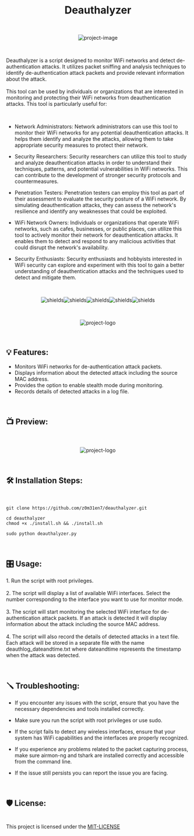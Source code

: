 <h1 align="center" id="title">Deauthalyzer</h1><br>

<p align="center"><img src="https://socialify.git.ci/z0m31en7/deauthalyzer/image?font=Source%20Code%20Pro&amp;logo=https%3A%2F%2Fraw.githubusercontent.com%2Fz0m31en7%2Fdeauthalyzer%2Fmain%2Flogo.png&amp;name=1&amp;owner=1&amp;pattern=Floating%20Cogs&amp;theme=Dark" alt="project-image"></p><br>

<p id="description">Deauthalyzer is a script designed to monitor WiFi networks and detect de-authentication attacks. It utilizes packet sniffing and analysis techniques to identify de-authentication attack packets and provide relevant information about the attack. <br><br>This tool can be used by individuals or organizations that are interested in monitoring and protecting their WiFi networks from deauthentication attacks. This tool is particularly useful for:</p><br>

* Network Administrators: Network administrators can use this tool to monitor their WiFi networks for any potential deauthentication attacks. It helps them identify and analyze the attacks, allowing them to take appropriate security measures to protect their network.

* Security Researchers: Security researchers can utilize this tool to study and analyze deauthentication attacks in order to understand their techniques, patterns, and potential vulnerabilities in WiFi networks. This can contribute to the development of stronger security protocols and countermeasures.

* Penetration Testers: Penetration testers can employ this tool as part of their assessment to evaluate the security posture of a WiFi network. By simulating deauthentication attacks, they can assess the network's resilience and identify any weaknesses that could be exploited.

* WiFi Network Owners: Individuals or organizations that operate WiFi networks, such as cafes, businesses, or public places, can utilize this tool to actively monitor their network for deauthentication attacks. It enables them to detect and respond to any malicious activities that could disrupt the network's availability.

* Security Enthusiasts: Security enthusiasts and hobbyists interested in WiFi security can explore and experiment with this tool to gain a better understanding of deauthentication attacks and the techniques used to detect and mitigate them.

<br><p align="center"><img src="https://img.shields.io/badge/Linux-FCC624?style=for-the-badge&amp;logo=linux&amp;logoColor=black" alt="shields"><img src="https://img.shields.io/badge/Python-3776AB?style=for-the-badge&amp;logo=python&amp;logoColor=white" alt="shields"><img src="https://img.shields.io/badge/Windows-0078D6?style=for-the-badge&amp;logo=windows&amp;logoColor=white" alt="shields"><img src="https://img.shields.io/badge/PyCharm-000000.svg?style=for-the-badge&amp;logo=PyCharm&amp;logoColor=white" alt="shields"><img src="https://img.shields.io/badge/Kali_Linux-557C94?style=for-the-badge&amp;logo=kali-linux&amp;logoColor=white" alt="shields"></p><br>


<p align="center"><img src="https://raw.githubusercontent.com/z0m31en7/deauthalyzer/main/logo.png" alt="project-logo"></p>


<br><h2>💡 Features:</h2>

*   Monitors WiFi networks for de-authentication attack packets.
*   Displays information about the detected attack including the source MAC address.
*   Provides the option to enable stealth mode during monitoring.
*   Records details of detected attacks in a log file.
<br>

<h2>📺 Preview:</h2><br>

<p align="center"><img src="https://raw.githubusercontent.com/z0m31en7/deauthalyzer/main/deauthalyzer.png" alt="project-logo"></p><br>

  
 

<h2>🛠️ Installation Steps:</h2><br>

```
git clone https://github.com/z0m31en7/deauthalyzer.git
```

```
cd deauthalyzer
chmod +x ./install.sh && ./install.sh
```

```
sudo python deauthalyzer.py
```

<br><h2>🎛 Usage:</h2>

1\. Run the script with root privileges. <br><br>2. The script will display a list of available WiFi interfaces. Select the number corresponding to the interface you want to use for monitor mode. <br><br>3. The script will start monitoring the selected WiFi interface for de-authentication attack packets. If an attack is detected it will display information about the attack including the source MAC address. <br><br>4. The script will also record the details of detected attacks in a text file. Each attack will be stored in a separate file with the name deauthlog\_dateandtime.txt where dateandtime represents the timestamp when the attack was detected.<br>

  
  
<br><h2>🪛 Troubleshooting:</h2>
*  If you encounter any issues with the script, ensure that you have the necessary dependencies and tools installed correctly.

*   Make sure you run the script with root privileges or use sudo.
*   If the script fails to detect any wireless interfaces, ensure that your system has WiFi capabilities and the interfaces are properly recognized.
*   If you experience any problems related to the packet capturing process, make sure airmon-ng and tshark are installed correctly and accessible from the command line.
* If the issue still persists you can report the issue you are facing.

<br><h2>🛡️ License:</h2><br>
This project is licensed under the <a href="https://github.com/z0m31en7/deauthalyzer/blob/main/LICENSE">MIT-LICENSE</a>
